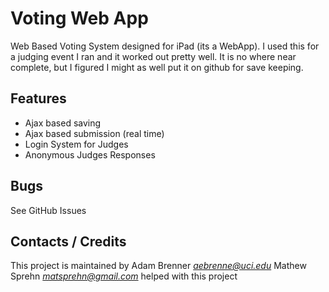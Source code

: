 Voting Web App
==============

Web Based Voting System designed for iPad (its a WebApp). I used this for a judging event I ran and it worked out pretty well. It is no where near complete, but I figured I might as well put it on github for save keeping.

Features
--------
* Ajax based saving 
* Ajax based submission (real time)
* Login System for Judges
* Anonymous Judges Responses

Bugs
----
See GitHub Issues

Contacts / Credits
------------------
This project is maintained by Adam Brenner _<aebrenne@uci.edu>_
Mathew Sprehn _<matsprehn@gmail.com>_ helped with this project
